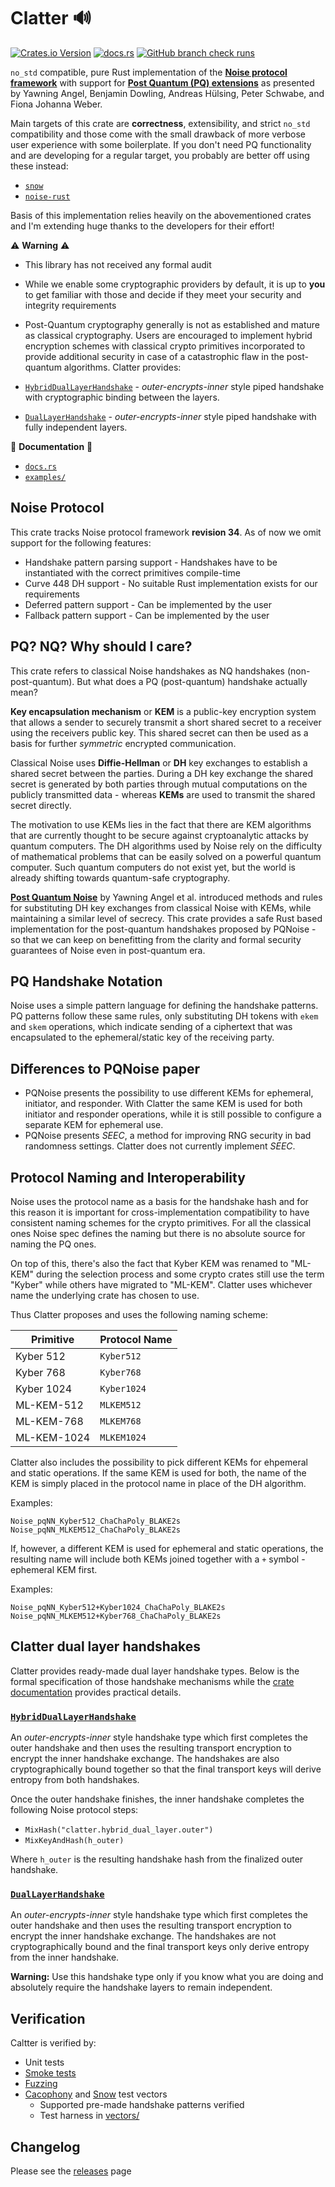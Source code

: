 # Clatter 🔊

[![Crates.io Version](https://img.shields.io/crates/v/clatter?style=flat-square)](https://crates.io/crates/clatter)
[![docs.rs](https://img.shields.io/docsrs/clatter?style=flat-square)](https://docs.rs/clatter/latest/clatter/)
[![GitHub branch check runs](https://img.shields.io/github/check-runs/jmlepisto/clatter/main?style=flat-square)](https://github.com/jmlepisto/clatter/actions)

`no_std` compatible, pure Rust implementation of the [**Noise protocol framework**](https://noiseprotocol.org/noise.html)
with support for [**Post Quantum (PQ) extensions**](https://doi.org/10.1145/3548606.3560577) as presented by
Yawning Angel, Benjamin Dowling, Andreas Hülsing, Peter Schwabe, and Fiona Johanna Weber.

Main targets of this crate are **correctness**, extensibility, and strict `no_std` compatibility
and those come  with the small drawback of more verbose user experience with some boilerplate.
If you don't need PQ functionality and are developing for a regular target, you probably are better
off using these instead:

* [`snow`](https://github.com/mcginty/snow)
* [`noise-rust`](https://github.com/blckngm/noise-rust)

Basis of this implementation relies heavily on the abovementioned crates and I'm extending
huge thanks to the developers for their effort!

⚠️ **Warning** ⚠️

* This library has not received any formal audit
* While we enable some cryptographic providers by default, it is up to **you** to get familiar with those and decide if they meet your security and integrity requirements
* Post-Quantum cryptography generally is not as established and mature as classical cryptography. Users are encouraged to implement hybrid encryption schemes with classical
crypto primitives incorporated to provide additional security in case of a catastrophic flaw in the post-quantum algorithms.
Clatter provides:

* [`HybridDualLayerHandshake`](https://docs.rs/clatter/latest/clatter/struct.HybridDualLayerHandshake.html) - *outer-encrypts-inner* style piped handshake with cryptographic binding between the layers.
* [`DualLayerHandshake`](https://docs.rs/clatter/latest/clatter/struct.DualLayerHandshake.html) - *outer-encrypts-inner* style piped handshake with fully independent layers.

📖 **Documentation** 📖

* [`docs.rs`](https://docs.rs/clatter/latest/clatter/)
* [`examples/`](examples/)

## Noise Protocol

This crate tracks Noise protocol framework **revision 34**. As of now we omit support for the following features:

* Handshake pattern parsing support - Handshakes have to be instantiated with the correct primitives compile-time
* Curve 448 DH support - No suitable Rust implementation exists for our requirements
* Deferred pattern support - Can be implemented by the user
* Fallback pattern support - Can be implemented by the user

## PQ? NQ? Why should I care?

This crate refers to classical Noise handshakes as NQ handshakes (non-post-quantum). But what does a
PQ (post-quantum) handshake actually mean?

**Key encapsulation mechanism** or **KEM** is a public-key encryption system that allows a sender
to securely transmit a short shared secret to a receiver using the receivers public key. This shared
secret can then be used as a basis for further *symmetric* encrypted communication.

Classical Noise uses **Diffie-Hellman** or **DH** key exchanges to establish a shared secret between
the parties. During a DH key exchange the shared secret is generated by both parties through mutual
computations on the publicly transmitted data - whereas **KEMs** are used to transmit the shared
secret directly.

The motivation to use KEMs lies in the fact that there are KEM algorithms that are currently thought to
be secure against cryptoanalytic attacks by quantum computers. The DH algorithms used by Noise rely on
the difficulty of mathematical problems that can be easily solved on a powerful quantum computer.
Such quantum computers do not exist yet, but the world is already shifting towards quantum-safe
cryptography.

[**Post Quantum Noise**](https://doi.org/10.1145/3548606.3560577) by Yawning Angel et al. introduced
methods and rules for substituting DH key exchanges from classical Noise with KEMs, while maintaining a
similar level of secrecy. This crate provides a safe Rust based implementation for the post-quantum
handshakes proposed by PQNoise - so that we can keep on benefitting from the clarity and formal
security guarantees of Noise even in post-quantum era.

## PQ Handshake Notation

Noise uses a simple pattern language for defining the handshake patterns. PQ patterns follow these same
rules, only substituting DH tokens with `ekem` and `skem` operations, which indicate sending of a ciphertext
that was encapsulated to the ephemeral/static key of the receiving party.

## Differences to PQNoise paper

* PQNoise presents the possibility to use different KEMs for ephemeral, initiator, and responder.
With Clatter the same KEM is used for both initiator and responder operations, while it is still
possible to configure a separate KEM for ephemeral use.
* PQNoise presents *SEEC*, a method for improving RNG security in bad randomness settings. Clatter
does not currently implement *SEEC*.

## Protocol Naming and Interoperability

Noise uses the protocol name as a basis for the handshake hash and for this reason it is important for
cross-implementation compatibility to have consistent naming schemes for the crypto primitives. For all
the classical ones Noise spec defines the naming but there is no absolute source for naming the PQ ones.

On top of this, there's also the fact that Kyber KEM was renamed to "ML-KEM" during the selection process
and some crypto crates still use the term "Kyber" while others have migrated to "ML-KEM". Clatter uses
whichever name the underlying crate has chosen to use.

Thus Clatter proposes and uses the following naming scheme:

| Primitive     | Protocol Name |
| ---           | ---           |
| Kyber 512     | `Kyber512`    |
| Kyber 768     | `Kyber768`    |
| Kyber 1024    | `Kyber1024`   |
| ML-KEM-512    | `MLKEM512`    |
| ML-KEM-768    | `MLKEM768`    |
| ML-KEM-1024   | `MLKEM1024`   |

Clatter also includes the possibility to pick different KEMs for ehpemeral and static operations. If the
same KEM is used for both, the name of the KEM is simply placed in the protocol name in place of the DH algorithm.

Examples:

```text
Noise_pqNN_Kyber512_ChaChaPoly_BLAKE2s
Noise_pqNN_MLKEM512_ChaChaPoly_BLAKE2s
```

If, however, a different KEM is used for ephemeral and static operations, the resulting name will include both
KEMs joined together with a `+` symbol - ephemeral KEM first.

Examples:

```text
Noise_pqNN_Kyber512+Kyber1024_ChaChaPoly_BLAKE2s
Noise_pqNN_MLKEM512+Kyber768_ChaChaPoly_BLAKE2s
```

## Clatter dual layer handshakes

Clatter provides ready-made dual layer handshake types. Below is the formal specification of those handshake mechanisms while
the [crate documentation](https://docs.rs/clatter/latest/clatter/) provides practical details.

### [`HybridDualLayerHandshake`](https://docs.rs/clatter/latest/clatter/struct.HybridDualLayerHandshake.html)

An *outer-encrypts-inner* style handshake type which first completes the outer handshake and then uses the
resulting transport encryption to encrypt the inner handshake exchange. The handshakes are also cryptographically
bound together so that the final transport keys will derive entropy from both handshakes.

Once the outer handshake finishes, the inner handshake completes
the following Noise protocol steps:

* `MixHash("clatter.hybrid_dual_layer.outer")`
* `MixKeyAndHash(h_outer)`

Where `h_outer` is the resulting handshake hash from the finalized outer handshake.

### [`DualLayerHandshake`](https://docs.rs/clatter/latest/clatter/struct.DualLayerHandshake.html)

An *outer-encrypts-inner* style handshake type which first completes the outer handshake and then uses the
resulting transport encryption to encrypt the inner handshake exchange. The handshakes are not cryptographically bound and
the final transport keys only derive entropy from the inner handshake.

**Warning:** Use this handshake type only if you know what you are doing and absolutely require the handshake layers to remain independent.

## Verification

Caltter is verified by:

* Unit tests
* [Smoke tests](tests/)
* [Fuzzing](fuzz/)
* [Cacophony](https://github.com/haskell-cryptography/cacophony) and [Snow](https://github.com/mcginty/snow) test vectors
  * Supported pre-made handshake patterns verified
  * Test harness in [vectors/](vectors/)

## Changelog

Please see the [releases](https://github.com/jmlepisto/clatter/releases) page
